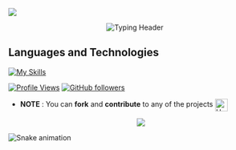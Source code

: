 ![](assets/Bottom_up.svg)

<p align="center">
  <img src="https://readme-typing-svg.herokuapp.com?lines=Hey+there!+I'm+Aethenyx+(G.O.A.T);Welcome+to+my+GitHub+playground!;Let's+code+and+chill+like+a+legend;&font=Jetbrainsmono&duration=4000&pause=1000&color=F76C6C&center=true&width=800&height=100" alt="Typing Header" />
</p>

<p align="center">

  ## Languages and Technologies
  [![My Skills](https://skillicons.dev/icons?i=html,css,tailwind,js,git,github,vscode,stackoverflow&perline=13)](#)

   [![Profile Views](https://komarev.com/ghpvc/?username=Aethenyx&color=blue)](https://github.com/Aethenyx)
   [![GitHub followers](https://img.shields.io/github/followers/Aethenyx?label=Follow&style=social)](https://github.com/Aethenyx)

- **NOTE** : You can **fork** and **contribute** to any of the projects <img src="https://raw.githubusercontent.com/Tarikul-Islam-Anik/Animated-Fluent-Emojis/master/Emojis/Hand%20gestures/Handshake.png" alt="Handshake" width="25" height="25" align="center" />

  <p align="center">
       <img src="https://capsule-render.vercel.app/api?type=waving&color=gradient&height=100&section=footer&width=100"/>
 </p>
</p>

![Snake animation](https://github.com/Aethenyx/Aethenyx/blob/output/github-contribution-grid-snake.svg)
